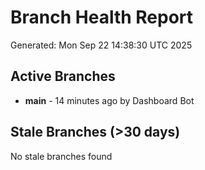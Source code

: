 # Branch Health Report
Generated: Mon Sep 22 14:38:30 UTC 2025

## Active Branches
- **main** - 14 minutes ago by Dashboard Bot

## Stale Branches (>30 days)
No stale branches found

